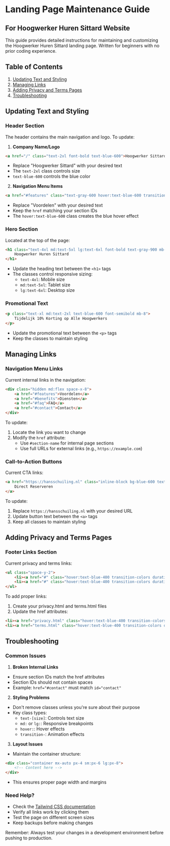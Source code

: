 # Landing Page Maintenance Guide
## For Hoogwerker Huren Sittard Website

This guide provides detailed instructions for maintaining and customizing the Hoogwerker Huren Sittard landing page. Written for beginners with no prior coding experience.

## Table of Contents
1. [Updating Text and Styling](#updating-text-and-styling)
2. [Managing Links](#managing-links)
3. [Adding Privacy and Terms Pages](#adding-privacy-and-terms-pages)
4. [Troubleshooting](#troubleshooting)

## Updating Text and Styling

### Header Section
The header contains the main navigation and logo. To update:

1. **Company Name/Logo**
```html
<a href="/" class="text-2xl font-bold text-blue-600">Hoogwerker Sittard</a>
```
- Replace "Hoogwerker Sittard" with your desired text
- The `text-2xl` class controls size
- `text-blue-600` controls the blue color

2. **Navigation Menu Items**
```html
<a href="#features" class="text-gray-600 hover:text-blue-600 transition-colors duration-300">Voordelen</a>
```
- Replace "Voordelen" with your desired text
- Keep the `href` matching your section IDs
- The `hover:text-blue-600` class creates the blue hover effect

### Hero Section
Located at the top of the page:

```html
<h1 class="text-4xl md:text-5xl lg:text-6xl font-bold text-gray-900 mb-6">
    Hoogwerker Huren Sittard
</h1>
```
- Update the heading text between the `<h1>` tags
- The classes control responsive sizing:
  - `text-4xl`: Mobile size
  - `md:text-5xl`: Tablet size
  - `lg:text-6xl`: Desktop size

### Promotional Text
```html
<p class="text-xl md:text-2xl text-blue-600 font-semibold mb-8">
    Tijdelijk 10% Korting op Alle Hoogwerkers
</p>
```
- Update the promotional text between the `<p>` tags
- Keep the classes to maintain styling

## Managing Links

### Navigation Menu Links
Current internal links in the navigation:
```html
<div class="hidden md:flex space-x-8">
    <a href="#features">Voordelen</a>
    <a href="#benefits">Diensten</a>
    <a href="#faq">FAQ</a>
    <a href="#contact">Contact</a>
</div>
```

To update:
1. Locate the link you want to change
2. Modify the `href` attribute:
   - Use `#section-name` for internal page sections
   - Use full URLs for external links (e.g., `https://example.com`)

### Call-to-Action Buttons
Current CTA links:
```html
<a href="https://hansschuiling.nl" class="inline-block bg-blue-600 text-white px-8 py-4 rounded-lg">
    Direct Reserveren
</a>
```

To update:
1. Replace `https://hansschuiling.nl` with your desired URL
2. Update button text between the `<a>` tags
3. Keep all classes to maintain styling

## Adding Privacy and Terms Pages

### Footer Links Section
Current privacy and terms links:
```html
<ul class="space-y-2">
    <li><a href="#" class="hover:text-blue-400 transition-colors duration-300">Privacy Policy</a></li>
    <li><a href="#" class="hover:text-blue-400 transition-colors duration-300">Algemene Voorwaarden</a></li>
</ul>
```

To add proper links:
1. Create your privacy.html and terms.html files
2. Update the href attributes:
```html
<li><a href="privacy.html" class="hover:text-blue-400 transition-colors duration-300">Privacy Policy</a></li>
<li><a href="terms.html" class="hover:text-blue-400 transition-colors duration-300">Algemene Voorwaarden</a></li>
```

## Troubleshooting

### Common Issues

1. **Broken Internal Links**
- Ensure section IDs match the href attributes
- Section IDs should not contain spaces
- Example: `href="#contact"` must match `id="contact"`

2. **Styling Problems**
- Don't remove classes unless you're sure about their purpose
- Key class types:
  - `text-[size]`: Controls text size
  - `md:` or `lg:`: Responsive breakpoints
  - `hover:`: Hover effects
  - `transition-`: Animation effects

3. **Layout Issues**
- Maintain the container structure:
```html
<div class="container mx-auto px-4 sm:px-6 lg:px-8">
    <!-- Content here -->
</div>
```
- This ensures proper page width and margins

### Need Help?
- Check the [Tailwind CSS documentation](https://tailwindcss.com/docs)
- Verify all links work by clicking them
- Test the page on different screen sizes
- Keep backups before making changes

Remember: Always test your changes in a development environment before pushing to production.